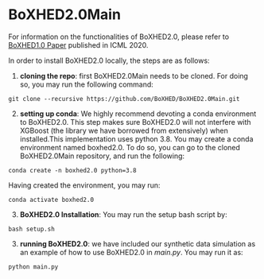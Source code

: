 # BoXHED2.0Main

For information on the functionalities of BoXHED2.0, please refer to [BoXHED1.0 Paper](http://proceedings.mlr.press/v119/wang20o/wang20o.pdf) published in ICML 2020.

In order to install BoXHED2.0 locally, the steps are as follows:

1. **cloning the repo**: first BoXHED2.0Main needs to be cloned. For doing so, you may run the following command:
```
git clone --recursive https://github.com/BoXHED/BoXHED2.0Main.git
```
2. **setting up conda**: We highly recommend devoting a conda environment to BoXHED2.0. This step makes sure BoXHED2.0 will not interfere with XGBoost (the library we have borrowed from extensively) when installed.This implementation uses python 3.8. You may create a conda environment named boxhed2.0. To do so, you can go to the cloned BoXHED2.0Main repository, and run the following:
```
conda create -n boxhed2.0 python=3.8
```
Having created the environment, you may run:
```
conda activate boxhed2.0
```
3. **BoXHED2.0 Installation**: You may run the setup bash script by:
```
bash setup.sh
```
3. **running BoXHED2.0**: we have included our synthetic data simulation as an example of how to use BoXHED2.0 in *main.py*. You may run it as:
```
python main.py
```
